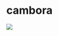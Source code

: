 # cambora

<img src="https://user-images.githubusercontent.com/30729360/59032701-309b3d80-8867-11e9-81ae-4bacad6b9ded.png"/>
